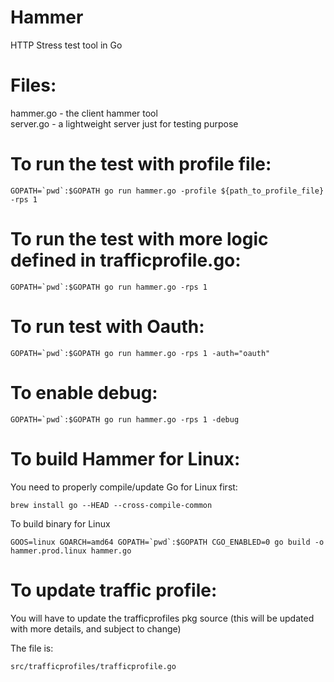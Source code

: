 Hammer
=========
HTTP Stress test tool in Go   

Files:
======

hammer.go - the client hammer tool   
server.go - a lightweight server just for testing purpose   

To run the test with profile file:
============================
```shell
GOPATH=`pwd`:$GOPATH go run hammer.go -profile ${path_to_profile_file} -rps 1   
```

To run the test with more logic defined in trafficprofile.go:
============================
```shell
GOPATH=`pwd`:$GOPATH go run hammer.go -rps 1   
```

To run test with Oauth:
=======================
```shell
GOPATH=`pwd`:$GOPATH go run hammer.go -rps 1 -auth="oauth"   
```

To enable debug:
================
```shell
GOPATH=`pwd`:$GOPATH go run hammer.go -rps 1 -debug   
```

To build Hammer for Linux:
==========================
You need to properly compile/update Go for Linux first:

`brew install go --HEAD --cross-compile-common`

To build binary for Linux
```shell
GOOS=linux GOARCH=amd64 GOPATH=`pwd`:$GOPATH CGO_ENABLED=0 go build -o hammer.prod.linux hammer.go
```

To update traffic profile:
==========================

You will have to update the trafficprofiles pkg source (this will be updated with more details, and subject to change)

The file is:
```shell
src/trafficprofiles/trafficprofile.go
```

